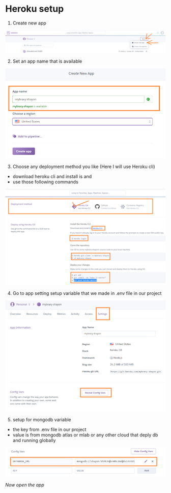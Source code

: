 # Heroku setup 

 1. Create new app

  ![](/screenshots/1.png)

 2. Set an app name that is available

  ![](/screenshots/2.png)

 3. Choose any deployment method you like (Here I will use Heroku cli)
   - download heroku cli and install is and 
   - use those following commands 

  ![](/screenshots/3.png)

 4. Go to app setting setup variable that we made in .env file in our project

  ![](/screenshots/4.png)

 5. setup for mongodb variable 
   - the key from .env file in our project
   - value is from mongodb atlas or mlab or any other cloud that deply db and running globally

  ![](/screenshots/5.png)

*Now open the app*
